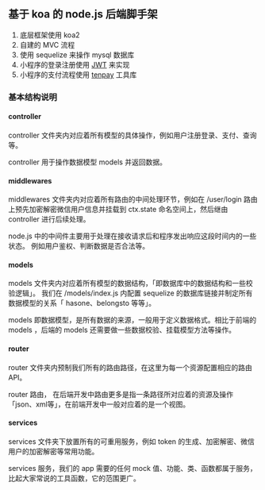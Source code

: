 ## 基于 koa 的 node.js 后端脚手架

1. 底层框架使用 koa2
1. 自建的 MVC 流程
1. 使用 sequelize 来操作 mysql 数据库
1. 小程序的登录注册使用 [JWT](https://github.com/hiscc/panda-chat-room/tree/jwtLogin) 来实现
1. 小程序的支付流程使用 [tenpay](https://www.npmjs.com/package/tenpay) 工具库

### 基本结构说明

#### controller

controller 文件夹内对应着所有模型的具体操作，例如用户注册登录、支付、查询等。

controller 用于操作数据模型 models 并返回数据。

#### middlewares

middlewares 文件夹内对应着所有路由的中间处理环节，例如在 /user/login 路由上预先加密解密微信用户信息并挂载到 ctx.state 命名空间上，然后继由 controller 进行后续处理。

node.js 中的中间件主要用于处理在接收请求后和程序发出响应这段时间内的一些状态。 例如用户鉴权、判断数据是否合法等。

#### models

models 文件夹内对应着所有模型的数据结构，「即数据库中的数据结构和一些校验逻辑」。 我们在 /models/index.js 内配置 sequelize 的数据库链接并制定所有数据模型的关系「 hasone、belongsto 等等」。

models 即数据模型，是所有数据的来源，一般用于定义数据格式。相比于前端的 models ，后端的 models 还需要做一些数据校验、挂载模型方法等操作。

#### router

router 文件夹内预制我们所有的路由路径，在这里为每一个资源配置相应的路由 API。

router 路由， 在后端开发中路由更多是指一条路径所对应着的资源及操作「json、xml等」，在前端开发中一般对应着的是一个视图。

#### services

services 文件夹下放置所有的可重用服务，例如 token 的生成、加密解密、微信用户的加密解密等常用功能。

services 服务，我们的 app 需要的任何 mock 值、功能、类、函数都属于服务， 比起大家常说的工具函数，它的范围更广。
